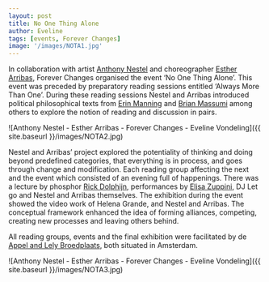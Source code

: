 ```yaml
---
layout: post
title: No One Thing Alone
author: Eveline
tags: [events, Forever Changes]
image: '/images/NOTA1.jpg'
---
```


In collaboration with artist [Anthony Nestel](https://www.mondriaanfonds.nl/pcprofiel/anthony-nestel/) and choreographer [Esther Arribas](https://estherarribas.com/), Forever Changes organised the event ‘No One Thing Alone’. This event was preceded by preparatory reading sessions entitled ‘Always More Than One’. During these reading sessions Nestel and Arribas introduced political philosophical texts from [Erin Manning](http://erinmovement.com/) and [Brian Massumi](https://en.wikipedia.org/wiki/Brian_Massumi) among others to explore the notion of reading and discussion in pairs. 

![Anthony Nestel - Esther Arribas - Forever Changes - Eveline Vondeling]({{ site.baseurl }}/images/NOTA2.jpg)

Nestel and Arribas’ project explored the potentiality of thinking and doing beyond predefined categories, that everything is in process, and goes through change and modification. Each reading group affecting the next and the event which consisted of an evening full of happenings. There was a lecture by phosphor [Rick Dolphijn](https://www.uu.nl/en/news/rick-dolphijn-appointed-honorary-associate-professor-at-university-of-hong-kong), performances by [Elisa Zuppini](http://dansateliers.nl/en/maker/sigrid-stigsdatter-elisa-zuppini/), DJ Let go and Nestel and Arribas themselves. The exhibition during the event showed the video work of Helena Grande, and Nestel and Arribas. The conceptual framework enhanced the idea of forming alliances, competing, creating new processes and leaving others behind.

All reading groups, events and the final exhibition were facilitated by de [Appel and Lely Broedplaats](https://urbanresort.nl/lely/), both situated in Amsterdam. 

![Anthony Nestel - Esther Arribas - Forever Changes - Eveline Vondeling]({{ site.baseurl }}/images/NOTA3.jpg)